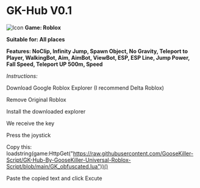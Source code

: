 # GK-Hub V0.1
![Icon](https://github.com/GooseKiller-Script/GK-Hub-By-GooseKiller-Universal-Roblox-Script/blob/main/GK-Hub-Icon.jpg)
**Game: Roblox**

**Suitable for: All places**

**Features: NoClip, Infinity Jump, Spawn Object, No Gravity, Teleport to Player, WalkingBot, Aim, AimBot, ViewBot, ESP, ESP Line, Jump Power, Fall Speed, Teleport UP 500m, Speed**

*Instructions:*

Download Google Roblox Explorer (I recommend Delta Roblox) 

Remove Original Roblox 

Install the downloaded explorer 

We receive the key

Press the joystick 

Copy this: loadstring(game:HttpGet("https://raw.githubusercontent.com/GooseKiller-Script/GK-Hub-By-GooseKiller-Universal-Roblox-Script/blob/main/GK_obfuscated.lua"))()

Paste the copied text and click Excute
